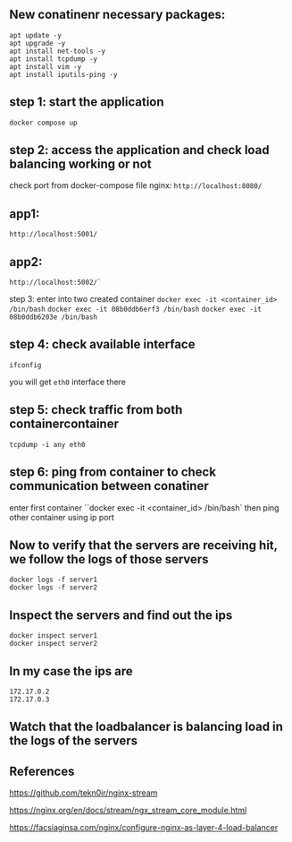 ## New conatinenr necessary packages:
```
apt update -y
apt upgrade -y
apt install net-tools -y
apt install tcpdump -y
apt install vim -y
apt install iputils-ping -y
```
## step 1: start the application
`docker compose up`

## step 2: access the application and check load balancing working or not
check port from docker-compose file
nginx:
`http://localhost:8080/`

## app1:
```
http://localhost:5001/
```

## app2:
```
http://localhost:5002/`
```
step 3: enter into two created container
`docker exec -it <container_id> /bin/bash`
`docker exec -it 08b0ddb6erf3 /bin/bash`
`docker exec -it 08b0ddb6203e /bin/bash`

## step 4: check available interface
`ifconfig`

you will get `eth0` interface there

## step 5: check traffic from both containercontainer
`tcpdump -i any eth0`

## step 6: ping from container to check communication between conatiner
enter first container
``docker exec -it <container_id> /bin/bash`
then ping other container using ip port

## Now to verify that the servers are receiving hit, we follow the logs of those servers
```
docker logs -f server1
docker logs -f server2
```


## Inspect the servers and find out the ips
```
docker inspect server1
docker inspect server2
```

## In my case the ips are 
```
172.17.0.2
172.17.0.3
```

## Watch that the loadbalancer is balancing load in the logs of the servers

## References
https://github.com/tekn0ir/nginx-stream

https://nginx.org/en/docs/stream/ngx_stream_core_module.html

https://facsiaginsa.com/nginx/configure-nginx-as-layer-4-load-balancer
